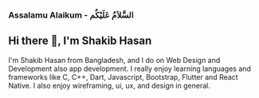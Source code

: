 ### Assalamu Alaikum - السَّلاَمُ عَلَيْكُم
## Hi there 👋, I'm Shakib Hasan

I'm Shakib Hasan from Bangladesh, and I do on Web Design and Development also app development. 
I really enjoy learning languages and frameworks like C, C++, Dart, Javascript, Bootstrap, Flutter  and React Native. 
I also enjoy wireframing, ui, ux, and design in general.





